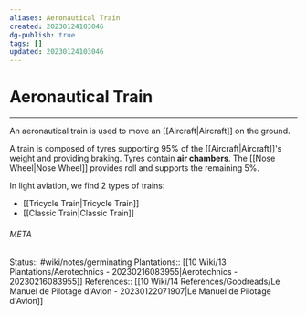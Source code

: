 ```yaml
---
aliases: Aeronautical Train
created: 20230124103046
dg-publish: true
tags: []
updated: 20230124103046
---
```

# Aeronautical Train
---
An aeronautical train is used to move an [[Aircraft\|Aircraft]] on the ground.

A train is composed of tyres supporting 95% of the [[Aircraft\|Aircraft]]'s weight and providing braking. Tyres contain **air chambers**.
The [[Nose Wheel\|Nose Wheel]] provides roll and supports the remaining 5%.

In light aviation, we find 2 types of trains:
- [[Tricycle Train\|Tricycle Train]]
- [[Classic Train\|Classic Train]]



###### META
Status:: #wiki/notes/germinating 
Plantations:: [[10 Wiki/13 Plantations/Aerotechnics - 20230216083955\|Aerotechnics - 20230216083955]]
References:: [[10 Wiki/14 References/Goodreads/Le Manuel de Pilotage d'Avion - 20230122071907\|Le Manuel de Pilotage d'Avion]]
